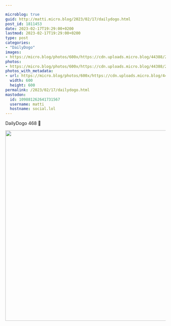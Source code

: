 ```yaml
---

microblog: true
guid: http://matti.micro.blog/2023/02/17/dailydogo.html
post_id: 1811453
date: 2023-02-17T19:29:00+0200
lastmod: 2023-02-17T19:29:00+0200
type: post
categories:
- "DailyDogo"
images:
- https://micro.blog/photos/600x/https://cdn.uploads.micro.blog/44388/2023/18fd63d8cc.jpg
photos:
- https://micro.blog/photos/600x/https://cdn.uploads.micro.blog/44388/2023/18fd63d8cc.jpg
photos_with_metadata:
- url: https://micro.blog/photos/600x/https://cdn.uploads.micro.blog/44388/2023/18fd63d8cc.jpg
  width: 600
  height: 600
permalink: /2023/02/17/dailydogo.html
mastodon:
  id: 109881262641731567
  username: matti
  hostname: social.lol
---
```

DailyDogo 468 🐶

<img src="/media/uploads/2023/18fd63d8cc.jpg" width="600" height="600" alt="" />
